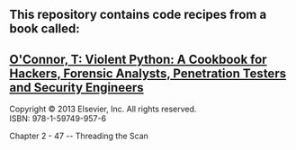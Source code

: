 ## This repository contains code recipes from a book called:  
## [O'Connor, T: Violent Python: A Cookbook for Hackers, Forensic Analysts, Penetration Testers and Security Engineers](http://www.elsevierdirect.com/companion.jsp?ISBN=9781597499576)  

Copyright © 2013 Elsevier, Inc. All rights reserved.  
ISBN: 978-1-59749-957-6  

Chapter 2 - 47 -- Threading the Scan 
